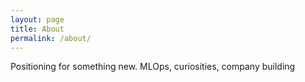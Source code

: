 ```yaml
---
layout: page
title: About
permalink: /about/
---
```


Positioning for something new. MLOps, curiosities, company building

